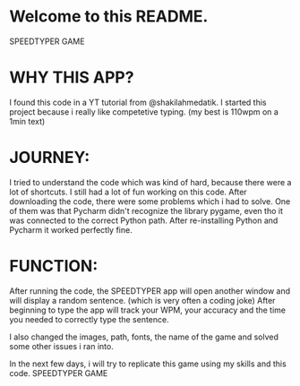 # Welcome to this README.
SPEEDTYPER GAME
# WHY THIS APP?
I found this code in a YT tutorial from @shakilahmedatik. I started this project because i really like competetive typing. (my best is 110wpm on a  1min text) 
# JOURNEY:
I tried to understand the code which was kind of hard, because there were a lot of shortcuts. I still had a lot of fun working on this code. After downloading the code, there were some problems which i had to solve. One of them was that Pycharm didn't recognize the library pygame, even tho it was connected to the correct Python path. After re-installing Python and Pycharm it worked perfectly fine.
# FUNCTION:
After running the code, the SPEEDTYPER app will open another window and will display a random sentence. (which is very often a coding joke) After beginning to type the app will track your WPM, your accuracy and the time you needed to correctly type the sentence.

I also changed the images, path, fonts, the name of the game and solved some other issues i ran into. 

In the next few days, i will try to replicate this game using my skills and this code.
SPEEDTYPER GAME

